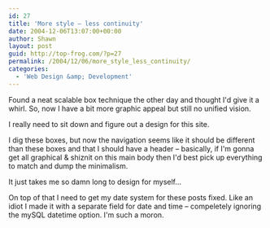 ```yaml
---
id: 27
title: 'More style – less continuity'
date: 2004-12-06T13:07:00+00:00
author: Shawn
layout: post
guid: http://top-frog.com/?p=27
permalink: /2004/12/06/more_style_less_continuity/
categories:
  - 'Web Design &amp; Development'
---
```

Found a neat scalable box technique the other day and thought I'd give it a whirl. So, now I have a bit more graphic appeal but still no unified vision.

I really need to sit down and figure out a design for this site.

I dig these boxes, but now the navigation seems like it should be different than these boxes and that I should have a header – basically, if I'm gonna get all graphical & shiznit on this main body then I'd best pick up everything to match and dump the minimalism.

It just takes me so damn long to design for myself…

On top of that I need to get my date system for these posts fixed. Like an idiot I made it with a separate field for date and time – compeletely ignoring the mySQL datetime option. I'm such a moron.
